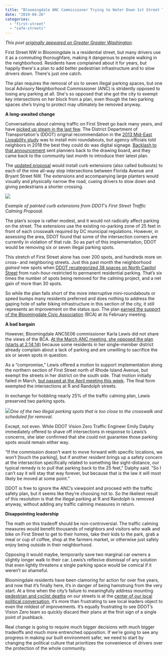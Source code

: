 ```yaml
---
title: "Bloomingdale ANC Commissioner Trying to Water Down 1st Street Traffic Calming Plan"
date: "2019-04-26"
categories: 
  - "first-street"
  - "safe-streets"
---
```


_This post [originally appeared on Greater Greater Washington](https://ggwash.org/view/71868/a-bloomingdale-anc-waters-down-a-traffic-calming-plan-to-temporarily-save-two-parking-spots)._

First Street NW in Bloomingdale is a residential street, but many drivers use it as a commuting thoroughfare, making it dangerous to people walking in the neighborhood. Residents have complained about it for years, but happily there's a plan to add better pedestrian infrastructure and to slow drivers down. There's just one catch.

The plan requires the removal of six to seven illegal parking spaces, but one local Advisory Neighborhood Commissioner (ANC) is stridently opposed to losing any parking at all. She's so opposed that she got the city to exempt key intersections on her block from a plan, even though the two parking spaces she’s trying to protect may ultimately be removed anyway.

**A long-awaited change**

Conversations about calming traffic on First Street go back many years, and have [picked up steam in the last few](https://ggwash.org/view/67137/its-time-for-a-safer-first-street-nw-in-bloomingdale). The District Department of Transportation's (DDOT) original recommendation in the [2013 Mid-East Liveability study](https://ddot.dc.gov/page/mid-city-east-livability-study) was to install mini roundabouts, but agency officials told neighbors in 2018 the best they could do was digital signage. [Backlash to that announcement](https://ggwash.org/view/67744/dc-claims-it-cant-calm-traffic-on-first-street-in-bloomingdale) sent planners back to the drawing board, and they came back to the community last month to introduce their latest plan.

The [updated proposal](https://drive.google.com/file/d/1eQZnUKsR2Ij8HHAuKVudLi_vybtPcZeK/view) would install curb extensions (also called bulbouts) to each of the nine all-way stop intersections between Florida Avenue and Bryant Street NW. The extensions and accompanying large planters would visually and physically narrow the road, cueing drivers to slow down and giving pedestrians a shorter crossing.

![](/images/bloomingdalecrossing.png)

_Example of painted curb extensions from DDOT’s First Street Traffic Calming Proposal._

The plan’s scope is rather modest, and it would not radically affect parking on the street. The extensions use the existing no-parking zone of 25 feet in front of each crosswalk required by DC municipal regulations. However, in assessing the area, DDOT found that some of the intersection corners are currently in violation of that rule. So as part of this implementation, DDOT would be removing six or seven illegal parking spots.

This stretch of First Street alone has over 200 spots, and hundreds more on cross- and neighboring streets. Just this past month the neighborhood _gained_ new spots when [DDOT recategorized 38 spaces on North Capitol Street](https://noiadmin.hostpilot.com/Shared%20Documents/NOI%2019-29-TOA.pdf#search=19-29-ToA) from rush-hour-restricted to permanent residential parking. That’s six times the number of spots being removed for the calming project, and a net gain of more than 30 spots.

So while the plan falls short of the more interruptive mini-roundabouts or speed bumps many residents preferred and does nothing to address the gaping hole of safer biking infrastructure in this section of the city, it still represents an improvement on the status quo. The plan [earned the support of the Bloomingdale Civic Association](https://www.bloomingdalecivicassociation.org/2109-meetings/) (BCA) at its February meeting.

**A bad bargain**

However, Bloomingdale ANC5E06 commissioner Karla Lewis did not share the views of the BCA. [At the March ANC meeting, she opposed the plan (starts at 2:14:14)](https://vimeopro.com/wogemedia/anc5e/video/325716853) because some residents in her single-member district already complain about a lack of parking and are unwilling to sacrifice the six or seven spots in question.

As a “compromise,” Lewis offered a motion to support implementation along the northern section of First Street north of Rhode Island Avenue, but exempt the streets in her district on the south side. That motion initially failed in March, [but passed at the April meeting this week](http://ward5forall.org/wp-content/uploads/2019/04/ANCTrafficCalmingResolution.jpg). The final form exempted the intersections at R and Randolph streets.

In exchange for hobbling nearly 25% of the traffic calming plan, Lewis preserved two parking spots.

![](/images/IMG_20190425_195157399.jpg)_One of the two illegal parking spots that is too close to the crosswalk and scheduled for removal._

Except, not even. While DDOT Vision Zero Traffic Engineer Emily Dalphy immediately offered to shave off intersections in response to Lewis’s concerns, she later confirmed that she could not guarantee those parking spots would remain either way.

“If the commission doesn’t want to move forward with specific locations, we won’t \[touch the parking\], but if another resident brings up a safety concern at the intersection specifically related to something like sight-distance, our typical remedy is to pull that parking back to the 25 feet," Dalphy said. "So I can’t say it will stay that way forever, but because that is the law it will most likely be moved at some point.”

DDOT is free to ignore the ANC’s viewpoint and proceed with the traffic safety plan, but it seems like they’re choosing not to. So the likeliest result of this resolution is that the illegal parking at R and Randolph is removed anyway, without adding any traffic calming measures in return.

**Disappointing leadership**

The math on this tradeoff should be non-controversial. The traffic calming measures would benefit thousands of neighbors and visitors who walk and bike on First Street to get to their homes, take their kids to the park, grab a meal or cup of coffee, shop at the farmers market, or otherwise just safely enjoy being outside in their neighborhood.

Opposing it would maybe, temporarily save two marginal car owners a slightly longer walk to their car. Lewis’s reflexive dismissal of any solution that even lightly threatens a single parking space would be comical if it weren’t so shameful.

Bloomingdale residents have been clamoring for action for over five years, and now that it’s finally here, it’s in danger of being hamstrung from the very start. At a time when the city’s failure to meaningfully address mounting [pedestrian and cyclist deaths](https://ggwash.org/view/69608/dc-vision-31-and-counting-tracking-how-many-people-die-on-dc-streets) on our streets is at the [center of our local political conversation](https://ggwash.org/view/71839/dc-councilmembers-nadeau-cheh-allen-respond-to-the-deaths-of-dave-salovesh-and-abdul-seck), it’s more than frustrating to see local leaders object to even the mildest of improvements. It’s equally frustrating to see DDOT’s Vision Zero team so quickly discard their plans at the first sign of a single point of pushback.

Real change is going to require much bigger decisions with much bigger tradeoffs and much more entrenched opposition. If we’re going to see any progress in making our built environment safer, we need to start by changing the political culture that prioritizes the convenience of drivers over the protection of the whole community.
